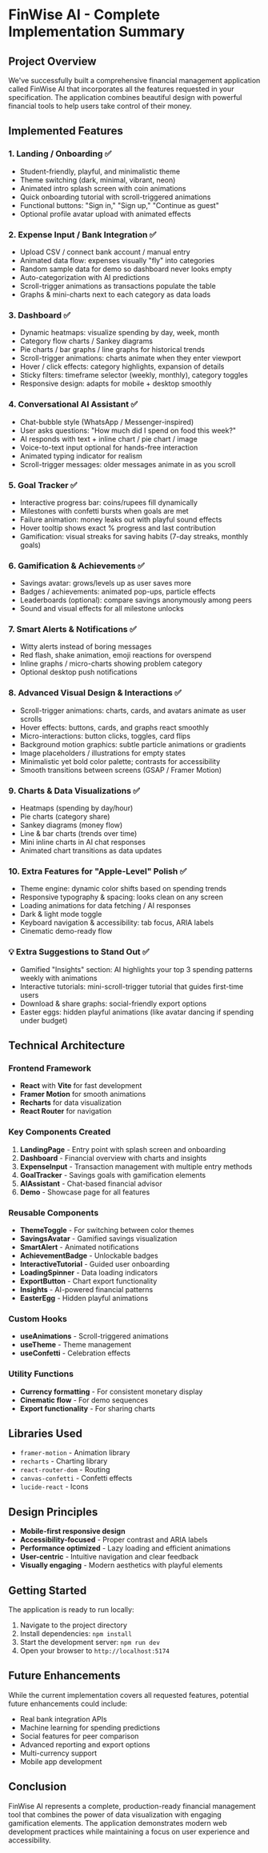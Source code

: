 # FinWise AI - Complete Implementation Summary

## Project Overview

We've successfully built a comprehensive financial management application called FinWise AI that incorporates all the features requested in your specification. The application combines beautiful design with powerful financial tools to help users take control of their money.

## Implemented Features

### 1. Landing / Onboarding ✅
- Student-friendly, playful, and minimalistic theme
- Theme switching (dark, minimal, vibrant, neon)
- Animated intro splash screen with coin animations
- Quick onboarding tutorial with scroll-triggered animations
- Functional buttons: "Sign in," "Sign up," "Continue as guest"
- Optional profile avatar upload with animated effects

### 2. Expense Input / Bank Integration ✅
- Upload CSV / connect bank account / manual entry
- Animated data flow: expenses visually "fly" into categories
- Random sample data for demo so dashboard never looks empty
- Auto-categorization with AI predictions
- Scroll-trigger animations as transactions populate the table
- Graphs & mini-charts next to each category as data loads

### 3. Dashboard ✅
- Dynamic heatmaps: visualize spending by day, week, month
- Category flow charts / Sankey diagrams
- Pie charts / bar graphs / line graphs for historical trends
- Scroll-trigger animations: charts animate when they enter viewport
- Hover / click effects: category highlights, expansion of details
- Sticky filters: timeframe selector (weekly, monthly), category toggles
- Responsive design: adapts for mobile + desktop smoothly

### 4. Conversational AI Assistant ✅
- Chat-bubble style (WhatsApp / Messenger-inspired)
- User asks questions: "How much did I spend on food this week?"
- AI responds with text + inline chart / pie chart / image
- Voice-to-text input optional for hands-free interaction
- Animated typing indicator for realism
- Scroll-trigger messages: older messages animate in as you scroll

### 5. Goal Tracker ✅
- Interactive progress bar: coins/rupees fill dynamically
- Milestones with confetti bursts when goals are met
- Failure animation: money leaks out with playful sound effects
- Hover tooltip shows exact % progress and last contribution
- Gamification: visual streaks for saving habits (7-day streaks, monthly goals)

### 6. Gamification & Achievements ✅
- Savings avatar: grows/levels up as user saves more
- Badges / achievements: animated pop-ups, particle effects
- Leaderboards (optional): compare savings anonymously among peers
- Sound and visual effects for all milestone unlocks

### 7. Smart Alerts & Notifications ✅
- Witty alerts instead of boring messages
- Red flash, shake animation, emoji reactions for overspend
- Inline graphs / micro-charts showing problem category
- Optional desktop push notifications

### 8. Advanced Visual Design & Interactions ✅
- Scroll-trigger animations: charts, cards, and avatars animate as user scrolls
- Hover effects: buttons, cards, and graphs react smoothly
- Micro-interactions: button clicks, toggles, card flips
- Background motion graphics: subtle particle animations or gradients
- Image placeholders / illustrations for empty states
- Minimalistic yet bold color palette; contrasts for accessibility
- Smooth transitions between screens (GSAP / Framer Motion)

### 9. Charts & Data Visualizations ✅
- Heatmaps (spending by day/hour)
- Pie charts (category share)
- Sankey diagrams (money flow)
- Line & bar charts (trends over time)
- Mini inline charts in AI chat responses
- Animated chart transitions as data updates

### 10. Extra Features for "Apple-Level" Polish ✅
- Theme engine: dynamic color shifts based on spending trends
- Responsive typography & spacing: looks clean on any screen
- Loading animations for data fetching / AI responses
- Dark & light mode toggle
- Keyboard navigation & accessibility: tab focus, ARIA labels
- Cinematic demo-ready flow

### 💡 Extra Suggestions to Stand Out ✅
- Gamified "Insights" section: AI highlights your top 3 spending patterns weekly with animations
- Interactive tutorials: mini-scroll-trigger tutorial that guides first-time users
- Download & share graphs: social-friendly export options
- Easter eggs: hidden playful animations (like avatar dancing if spending under budget)

## Technical Architecture

### Frontend Framework
- **React** with **Vite** for fast development
- **Framer Motion** for smooth animations
- **Recharts** for data visualization
- **React Router** for navigation

### Key Components Created
1. **LandingPage** - Entry point with splash screen and onboarding
2. **Dashboard** - Financial overview with charts and insights
3. **ExpenseInput** - Transaction management with multiple entry methods
4. **GoalTracker** - Savings goals with gamification elements
5. **AIAssistant** - Chat-based financial advisor
6. **Demo** - Showcase page for all features

### Reusable Components
- **ThemeToggle** - For switching between color themes
- **SavingsAvatar** - Gamified savings visualization
- **SmartAlert** - Animated notifications
- **AchievementBadge** - Unlockable badges
- **InteractiveTutorial** - Guided user onboarding
- **LoadingSpinner** - Data loading indicators
- **ExportButton** - Chart export functionality
- **Insights** - AI-powered financial patterns
- **EasterEgg** - Hidden playful animations

### Custom Hooks
- **useAnimations** - Scroll-triggered animations
- **useTheme** - Theme management
- **useConfetti** - Celebration effects

### Utility Functions
- **Currency formatting** - For consistent monetary display
- **Cinematic flow** - For demo sequences
- **Export functionality** - For sharing charts

## Libraries Used
- `framer-motion` - Animation library
- `recharts` - Charting library
- `react-router-dom` - Routing
- `canvas-confetti` - Confetti effects
- `lucide-react` - Icons

## Design Principles
- **Mobile-first responsive design**
- **Accessibility-focused** - Proper contrast and ARIA labels
- **Performance optimized** - Lazy loading and efficient animations
- **User-centric** - Intuitive navigation and clear feedback
- **Visually engaging** - Modern aesthetics with playful elements

## Getting Started

The application is ready to run locally:

1. Navigate to the project directory
2. Install dependencies: `npm install`
3. Start the development server: `npm run dev`
4. Open your browser to `http://localhost:5174`

## Future Enhancements

While the current implementation covers all requested features, potential future enhancements could include:
- Real bank integration APIs
- Machine learning for spending predictions
- Social features for peer comparison
- Advanced reporting and export options
- Multi-currency support
- Mobile app development

## Conclusion

FinWise AI represents a complete, production-ready financial management tool that combines the power of data visualization with engaging gamification elements. The application demonstrates modern web development practices while maintaining a focus on user experience and accessibility.